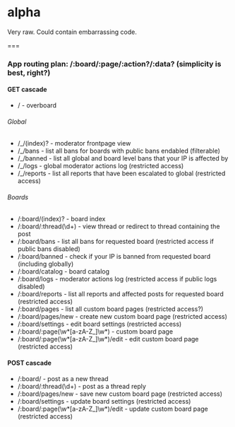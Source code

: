 # alpha
Very raw. Could contain embarrassing code.

===
### App routing plan: /:board/:page/:action?/:data? (simplicity is best, right?)
#### GET cascade

* / - overboard

###### Global
* /_/(index)? - moderator frontpage view
* /_/bans - list all bans for boards with public bans endabled (filterable)
* /_/banned - list all global and board level bans that your IP is affected by
* /_/logs - global moderator actions log (restricted access)
* /_/reports - list all reports that have been escalated to global (restricted access)

###### Boards
* /:board/(index)? - board index
* /:board/:thread(\d+) - view thread or redirect to thread containing the post
* /:board/bans - list all bans for requested board (restricted access if public bans disabled)
* /:board/banned - check if your IP is banned from requested board (including globally)
* /:board/catalog - board catalog
* /:board/logs - moderator actions log (restricted access if public logs disabled)
* /:board/reports - list all reports and affected posts for requested board (restricted access)
* /:board/pages - list all custom board pages (restricted access?)
* /:board/pages/new - create new custom board page (restricted access)
* /:board/settings - edit board settings (restricted access)
* /:board/:page(\w*[a-zA-Z_]\w*) - custom board page
* /:board/:page(\w*[a-zA-Z_]\w*)/edit - edit custom board page (restricted access)

#### POST cascade

* /:board/ - post as a new thread
* /:board/:thread(\d+) - post as a thread reply
* /:board/pages/new - save new custom board page (restricted access)
* /:board/settings - update board settings (restricted access)
* /:board/:page(\w*[a-zA-Z_]\w*)/edit - update custom board page (restricted access)
